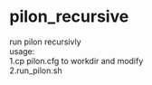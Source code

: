 # pilon_recursive
run pilon recursivly</br>
usage:</br>
1.cp pilon.cfg to workdir and modify</br>
2.run_pilon.sh</br>

